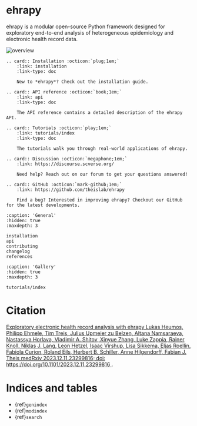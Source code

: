 # ehrapy

ehrapy is a modular open-source Python framework designed for exploratory end-to-end analysis of heterogeneous epidemiology and electronic health record data.

![overview](https://github.com/user-attachments/assets/7927aa20-751c-4e73-8939-1e4b1c465570)

```{eval-rst}
.. card:: Installation :octicon:`plug;1em;`
    :link: installation
    :link-type: doc

    New to *ehrapy*? Check out the installation guide.
```

```{eval-rst}
.. card:: API reference :octicon:`book;1em;`
    :link: api
    :link-type: doc

    The API reference contains a detailed description of the ehrapy API.
```

```{eval-rst}
.. card:: Tutorials :octicon:`play;1em;`
    :link: tutorials/index
    :link-type: doc

    The tutorials walk you through real-world applications of ehrapy.
```

```{eval-rst}
.. card:: Discussion :octicon:`megaphone;1em;`
    :link: https://discourse.scverse.org/

    Need help? Reach out on our forum to get your questions answered!

```

```{eval-rst}
.. card:: GitHub :octicon:`mark-github;1em;`
    :link: https://github.com/theislab/ehrapy

    Find a bug? Interested in improving ehrapy? Checkout our GitHub for the latest developments.

```

```{toctree}
:caption: 'General'
:hidden: true
:maxdepth: 3

installation
api
contributing
changelog
references
```

```{toctree}
:caption: 'Gallery'
:hidden: true
:maxdepth: 3

tutorials/index
```

# Citation

[Exploratory electronic health record analysis with ehrapy Lukas Heumos, Philipp Ehmele, Tim Treis, Julius Upmeier zu Belzen, Altana Namsaraeva, Nastassya Horlava, Vladimir A. Shitov, Xinyue Zhang, Luke Zappia, Rainer Knoll, Niklas J. Lang, Leon Hetzel, Isaac Virshup, Lisa Sikkema, Eljas Roellin, Fabiola Curion, Roland Eils, Herbert B. Schiller, Anne Hilgendorff, Fabian J. Theis
medRxiv 2023.12.11.23299816; doi: https://doi.org/10.1101/2023.12.11.23299816 ](https://www.medrxiv.org/content/10.1101/2023.12.11.23299816v1).

# Indices and tables

- {ref}`genindex`
- {ref}`modindex`
- {ref}`search`

[scanpy genome biology (2018)]: https://doi.org/10.1186/s13059-017-1382-0
